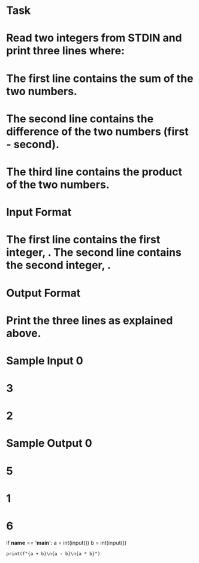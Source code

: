 # Task
# Read two integers from STDIN and print three lines where:
# The first line contains the sum of the two numbers.
# The second line contains the difference of the two numbers (first - second).
# The third line contains the product of the two numbers.

# Input Format
# The first line contains the first integer, . The second line contains the second integer, .

# Output Format
# Print the three lines as explained above.

# Sample Input 0
# 3
# 2

# Sample Output 0
# 5
# 1
# 6

if __name__ == '__main__':
    a = int(input())
    b = int(input())

    print(f"{a + b}\n{a - b}\n{a * b}")
